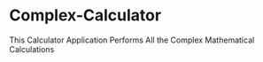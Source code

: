 # Complex-Calculator
This Calculator Application  Performs All the Complex Mathematical Calculations
